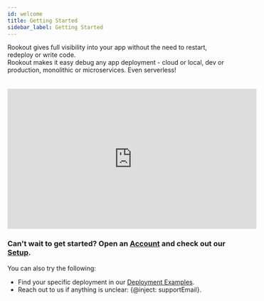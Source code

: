```yaml
---
id: welcome
title: Getting Started
sidebar_label: Getting Started
---
```


Rookout gives full visibility into your app without the need to restart, redeploy or write code.<br/>
Rookout makes it easy debug any app deployment - cloud or local, dev or production, monolithic or microservices. Even serverless!<br/>

<iframe style="margin: 20px 0 0 0" width="560" height="315" src="https://www.youtube.com/watch?v=wPwXgGKP1L8" frameborder="0" allow="autoplay; encrypted-media" allowfullscreen></iframe>

### Can't wait to get started? Open an [Account](http://app.rookout.com) and check out our [Setup](setup-intro.md).

You can also try the following:
- Find your specific deployment in our [Deployment Examples](deployment-examples.md).
- Reach out to us if anything is unclear: {@inject: supportEmail}.
